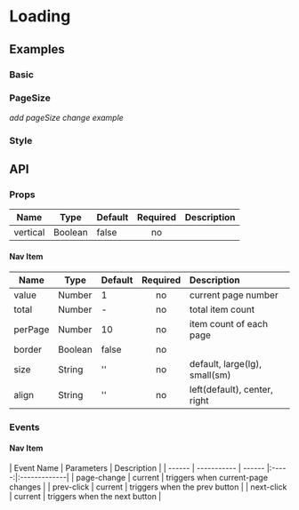 # Loading

## Examples
### Basic
<code-pen hash='rZZBKW'></code-pen>


### PageSize
*add pageSize change example*
<code-pen hash='vzzBzz' :height="150"></code-pen>

### Style 
<code-pen hash='eLLOPB' :height="600"></code-pen>

## API
### Props
| Name | Type | Default | Required | Description |
| ------ | ----------- | ------ |:-----:|:-------------|
| vertical   | Boolean | false | no | |

#### Nav Item
| Name | Type | Default | Required | Description |
| ------ | ----------- | ------ |:-----:|:-------------|
| value   | Number | 1 | no | current page number |
| total   | Number | - | no | total item count |
| perPage   | Number | 10 | no | item count of each page |
| border   | Boolean | false | no | |
| size   | String | '' | no | default, large(lg), small(sm) |
| align   | String | '' | no | left(default), center, right |

### Events
#### Nav Item
| Event Name | Parameters | Description |
| ------ | ----------- | ------ |:-----:|:-------------|
| page-change | current | triggers when current-page changes |
| prev-click | current | triggers when the prev button |
| next-click | current | triggers when the next button |

